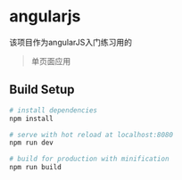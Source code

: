 # angularjs
该项目作为angularJS入门练习用的

> 单页面应用

## Build Setup

``` bash
# install dependencies
npm install

# serve with hot reload at localhost:8080
npm run dev

# build for production with minification
npm run build
```
